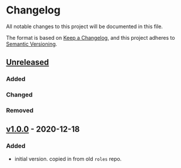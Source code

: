 # Changelog
All notable changes to this project will be documented in this file.

The format is based on [Keep a Changelog](https://keepachangelog.com/en/1.0.0/),
and this project adheres to [Semantic Versioning](https://semver.org/spec/v2.0.0.html).

## [Unreleased]

### Added
### Changed
### Removed

## [v1.0.0] - 2020-12-18
### Added
- initial version. copied in from old `roles` repo.

[Unreleased]: https://github.com/appsembler/fix_dir_perms_role/compare/v1.0.0...HEAD
[v1.0.0]: https://github.com/appsembler/fix_dir_perms_role/tag/v1.0.0
